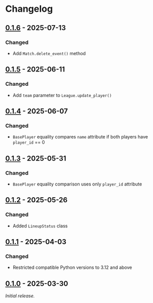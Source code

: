 # Changelog

## [0.1.6] - 2025-07-13

### Changed

- Add `Match.delete_event()` method

## [0.1.5] - 2025-06-11

### Changed

- Add `team` parameter to `League.update_player()`

## [0.1.4] - 2025-06-07

### Changed

- `BasePlayer` equality compares `name` attribute if both players have `player_id` == 0

## [0.1.3] - 2025-05-31

### Changed

- `BasePlayer` equality comparison uses only `player_id` attribute

## [0.1.2] - 2025-05-26

### Changed

- Added `LineupStatus` class

## [0.1.1] - 2025-04-03

### Changed

- Restricted compatible Python versions to 3.12 and above

## [0.1.0] - 2025-03-30

_Initial release._

[0.1.6]: https://github.com/fourtreestech/ilc-models/releases/tag/v0.1.6

[0.1.5]: https://github.com/fourtreestech/ilc-models/releases/tag/v0.1.5

[0.1.4]: https://github.com/fourtreestech/ilc-models/releases/tag/v0.1.4

[0.1.3]: https://github.com/fourtreestech/ilc-models/releases/tag/v0.1.3

[0.1.2]: https://github.com/fourtreestech/ilc-models/releases/tag/v0.1.2

[0.1.1]: https://github.com/fourtreestech/ilc-models/releases/tag/v0.1.1

[0.1.0]: https://github.com/fourtreestech/ilc-models/releases/tag/v0.1.0
